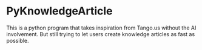 # PyKnowledgeArticle
This is a python program that takes inspiration from Tango.us without the AI involvement. But still trying to let users create knowledge articles as fast as possible. 
